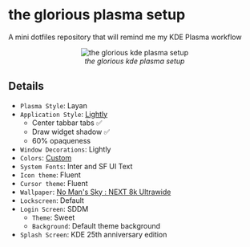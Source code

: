 # the glorious plasma setup

A mini dotfiles repository that will remind me my KDE Plasma workflow

<p align="center">
    <img alt="the glorious kde plasma setup" src="./scrot.webp"/>
    <br/>
    <i>
        the glorious kde plasma setup
    </i>
</p>

## Details

+ `Plasma Style`: Layan
+ `Application Style`: [Lightly](https://github.com/Luwx/Lightly)
  - Center tabbar tabs ✅
  - Draw widget shadow ✅
  - 60% opaqueness
+ `Window Decorations`: Lightly
+ `Colors`: [Custom](local/share/color-schemes)
+ `System Fonts`: Inter and SF UI Text
+ `Icon theme`: Fluent
+ `Cursor theme`: Fluent
+ `Wallpaper`: [No Man's Sky : NEXT 8k Ultrawide](https://wall.alphacoders.com/big.php?i=921802)
+ `Lockscreen`: Default
+ `Login Screen`: SDDM
  - `Theme`: Sweet
  - `Background`: Default theme background
+ `Splash Screen`: KDE 25th anniversary edition
